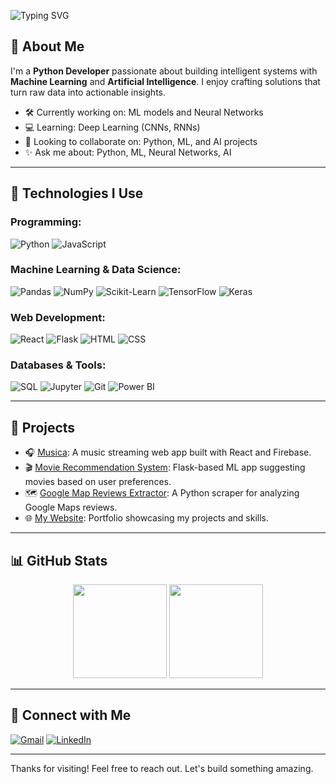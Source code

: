 <p>
  <img src="https://readme-typing-svg.herokuapp.com?font=Fira+Code&size=35&pause=1000&color=00F7FF&center=false&vCenter=true&width=435&lines=Hello,+I+am+Prakash+!" alt="Typing SVG" />
</p>

## 👋 About Me

I'm a **Python Developer** passionate about building intelligent systems with **Machine Learning** and **Artificial Intelligence**. I enjoy crafting solutions that turn raw data into actionable insights.

- 🛠 Currently working on: ML models and Neural Networks  
- 💻 Learning: Deep Learning (CNNs, RNNs)  
- 🤖 Looking to collaborate on: Python, ML, and AI projects  
- ✨ Ask me about: Python, ML, Neural Networks, AI  

---

## 🧠 Technologies I Use

### Programming:
![Python](https://img.shields.io/badge/Python-3776AB?style=for-the-badge&logo=python&logoColor=white)
![JavaScript](https://img.shields.io/badge/JavaScript-F7DF1E?style=for-the-badge&logo=javascript&logoColor=black)

### Machine Learning & Data Science:
![Pandas](https://img.shields.io/badge/Pandas-150458?style=for-the-badge&logo=pandas&logoColor=white)
![NumPy](https://img.shields.io/badge/NumPy-013243?style=for-the-badge&logo=numpy&logoColor=white)
![Scikit-Learn](https://img.shields.io/badge/Scikit--Learn-F7931E?style=for-the-badge&logo=scikit-learn&logoColor=white)
![TensorFlow](https://img.shields.io/badge/TensorFlow-FF6F00?style=for-the-badge&logo=tensorflow&logoColor=white)
![Keras](https://img.shields.io/badge/Keras-D00000?style=for-the-badge&logo=keras&logoColor=white)

### Web Development:
![React](https://img.shields.io/badge/React-20232A?style=for-the-badge&logo=react&logoColor=61DAFB)
![Flask](https://img.shields.io/badge/Flask-000000?style=for-the-badge&logo=flask&logoColor=white)
![HTML](https://img.shields.io/badge/HTML5-E34F26?style=for-the-badge&logo=html5&logoColor=white)
![CSS](https://img.shields.io/badge/CSS3-1572B6?style=for-the-badge&logo=css3&logoColor=white)

### Databases & Tools:
![SQL](https://img.shields.io/badge/SQL-003B57?style=for-the-badge&logo=postgresql&logoColor=white)
![Jupyter](https://img.shields.io/badge/Jupyter-F37626?style=for-the-badge&logo=jupyter&logoColor=white)
![Git](https://img.shields.io/badge/Git-F05032?style=for-the-badge&logo=git&logoColor=white)
![Power BI](https://img.shields.io/badge/Power_BI-F2C811?style=for-the-badge&logo=powerbi&logoColor=black)

---

## 🧩 Projects

- 🎧 [Musica](https://musica-v1.web.app/): A music streaming web app built with React and Firebase.
- 🎬 [Movie Recommendation System](https://prakash1212.pythonanywhere.com/): Flask-based ML app suggesting movies based on user preferences.
- 🗺️ [Google Map Reviews Extractor](https://github.com/Charan121298/google-map-reviews-extractor): A Python scraper for analyzing Google Maps reviews.
- 🌐 [My Website](https://prakash-tapariya.web.app/): Portfolio showcasing my projects and skills.

---

## 📊 GitHub Stats

<p align="center">
  <img src="https://github-readme-stats.vercel.app/api?username=Charan121298&show_icons=true&hide_title=true&hide=issues&hide_border=true&theme=github_dark" height="150"/>
  <img src="https://github-readme-streak-stats.herokuapp.com?user=Charan121298&hide_border=true&theme=github-dark&date_format=M%20j%5B%2C%20Y%5D" height="150"/>
</p>

---

## 📲 Connect with Me

[![Gmail](https://img.shields.io/badge/Gmail-D14836?style=for-the-badge&logo=gmail&logoColor=white)](mailto:gadhavi121298@gmail.com)
[![LinkedIn](https://img.shields.io/badge/LinkedIn-0077B5?style=for-the-badge&logo=linkedin&logoColor=white)](https://www.linkedin.com/in/prakash-tapariya-249822193)

---

Thanks for visiting! Feel free to reach out. Let's build something amazing.
